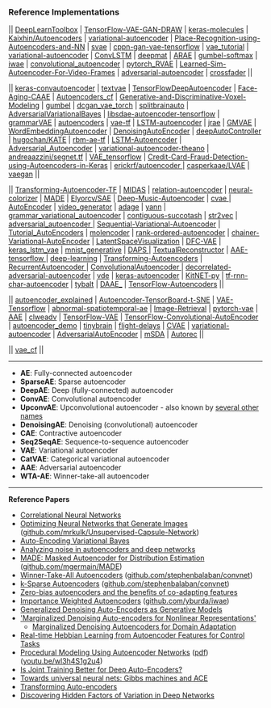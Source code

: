 
### Reference Implementations

|| [DeepLearnToolbox](https://github.com/rasmusbergpalm/DeepLearnToolbox) | [TensorFlow-VAE-GAN-DRAW](https://github.com/ikostrikov/TensorFlow-VAE-GAN-DRAW) | [keras-molecules](https://github.com/maxhodak/keras-molecules) | [Kaixhin/Autoencoders](https://github.com/Kaixhin/Autoencoders) | [variational-autoencoder](https://github.com/kvfrans/variational-autoencoder) | [Place-Recognition-using-Autoencoders-and-NN](https://github.com/aqibsaeed/Place-Recognition-using-Autoencoders-and-NN) | [svae](https://github.com/mattjj/svae) | [cppn-gan-vae-tensorflow](https://github.com/hardmaru/cppn-gan-vae-tensorflow) | [vae_tutorial](https://github.com/cdoersch/vae_tutorial) | [variational-autoencoder](https://github.com/altosaar/variational-autoencoder) | [ConvLSTM](https://github.com/viorik/ConvLSTM) | [deepmat](https://github.com/kyunghyuncho/deepmat) | [ARAE](https://github.com/jakezhaojb/ARAE) | [gumbel-softmax](https://github.com/ericjang/gumbel-softmax) | [iwae](https://github.com/yburda/iwae) | [convolutional_autoencoder](https://github.com/mikesj-public/convolutional_autoencoder) | [pytorch_RVAE](https://github.com/kefirski/pytorch_RVAE) | [Learned-Sim-Autoencoder-For-Video-Frames](https://github.com/terrybroad/Learned-Sim-Autoencoder-For-Video-Frames) | [adversarial-autoencoder](https://github.com/musyoku/adversarial-autoencoder) | [crossfader](https://github.com/better/crossfader) ||

|| [keras-convautoencoder](https://github.com/nanopony/keras-convautoencoder) | [textvae](https://github.com/stas-semeniuta/textvae) | [TensorFlowDeepAutoencoder](https://github.com/cmgreen210/TensorFlowDeepAutoencoder) | [Face-Aging-CAAE](https://github.com/ZZUTK/Face-Aging-CAAE) | [Autoencoders_cf](https://github.com/fstrub95/Autoencoders_cf) | [Generative-and-Discriminative-Voxel-Modeling](https://github.com/ajbrock/Generative-and-Discriminative-Voxel-Modeling) | [gumbel](https://github.com/EderSantana/gumbel) | [dcgan_vae_torch](https://github.com/staturecrane/dcgan_vae_torch) | [splitbrainauto](https://github.com/richzhang/splitbrainauto) | [AdversarialVariationalBayes](https://github.com/LMescheder/AdversarialVariationalBayes) | [libsdae-autoencoder-tensorflow](https://github.com/rajarsheem/libsdae-autoencoder-tensorflow) | [grammarVAE](https://github.com/mkusner/grammarVAE) | [autoencoders](https://github.com/caglar/autoencoders) | [vae-tf](https://github.com/fastforwardlabs/vae-tf) | [LSTM-autoencoder](https://github.com/iwyoo/LSTM-autoencoder) | [jrae](https://github.com/sancha/jrae) | [GMVAE](https://github.com/Nat-D/GMVAE) | [WordEmbeddingAutoencoder](https://github.com/ParallelDots/WordEmbeddingAutoencoder) | [DenoisingAutoEncoder](https://github.com/ramarlina/DenoisingAutoEncoder) | [deepAutoController](https://github.com/woodshop/deepAutoController) | [hugochan/KATE](https://github.com/hugochan/KATE) | [rbm-ae-tf](https://github.com/Cospel/rbm-ae-tf) | [LSTM-Autoencoder](https://github.com/cheng6076/LSTM-Autoencoder) | [Adversarial_Autoencoder](https://github.com/Naresh1318/Adversarial_Autoencoder) | [variational-autoencoder-theano](https://github.com/lipiji/variational-autoencoder-theano) | [andreaazzini/segnet.tf](https://github.com/andreaazzini/segnet.tf) | [VAE_tensorflow](https://github.com/int8/VAE_tensorflow) | [Credit-Card-Fraud-Detection-using-Autoencoders-in-Keras](https://github.com/curiousily/Credit-Card-Fraud-Detection-using-Autoencoders-in-Keras) | [erickrf/autoencoder
](https://github.com/erickrf/autoencoder) | [casperkaae/LVAE]() | [vaegan](https://github.com/anitan0925/vaegan) ||

|| [Transforming-Autoencoder-TF](https://github.com/nikhil-dce/Transforming-Autoencoder-TF) | [MIDAS](https://github.com/Oracen/MIDAS) | [relation-autoencoder](https://github.com/diegma/relation-autoencoder) | [neural-colorizer](https://github.com/YerevaNN/neural-colorizer) | [MADE](https://github.com/mgermain/MADE) | [Elyorcv/SAE](https://github.com/Elyorcv/SAE) | [Deep-Music-Autoencoder](https://github.com/jakezhaojb/Deep-Music-Autoencoder) | [cvae
](https://github.com/RuiShu/cvae) | [AutoEncoder](https://github.com/gynnash/AutoEncoder) | [video_generator](https://github.com/Nemzy/video_generator) | [adage](https://github.com/greenelab/adage) | [yann](https://github.com/ragavvenkatesan/yann) | [grammar_variational_autoencoder](https://github.com/episodeyang/grammar_variational_autoencoder) | [contiguous-succotash](https://github.com/kefirski/contiguous-succotash) | [str2vec](https://github.com/pengli09/str2vec) | [adversarial_autoencoder
](https://github.com/takerum/adversarial_autoencoder) | [Sequential-Variational-Autoencoder](https://github.com/ermongroup/Sequential-Variational-Autoencoder) | [Tutorial_AutoEncoders](https://github.com/piotrmirowski/Tutorial_AutoEncoders) | [molencoder](https://github.com/cxhernandez/molencoder) | [rank-ordered-autoencoder](https://github.com/paulbertens/rank-ordered-autoencoder) | [chainer-Variational-AutoEncoder](https://github.com/RyotaKatoh/chainer-Variational-AutoEncoder) | [LatentSpaceVisualization](https://github.com/despoisj/LatentSpaceVisualization) | [DFC-VAE](https://github.com/houxianxu/DFC-VAE) | [keras_lstm_vae](https://github.com/twairball/keras_lstm_vae) | [mnist_generative](https://github.com/igul222/mnist_generative) | [DAPS
](https://github.com/greenelab/DAPS) | [TextualReconstructor](https://github.com/BarakOshri/TextualReconstructor) | [AAE-tensorflow
](https://github.com/gitmatti/AAE-tensorflow) | [deep-learning](https://github.com/lbkchen/deep-learning) | [Transforming-Autoencoders](https://github.com/yingzha/Transforming-Autoencoders) | [RecurrentAutoencoder
](https://github.com/arayabrain/RecurrentAutoencoder) | [ConvolutionalAutoencoder
](https://github.com/despoisj/ConvolutionalAutoencoder) | [decorrelated-adversarial-autoencoder](https://github.com/patrickgadd/decorrelated-adversarial-autoencoder) | [vde](https://github.com/msmbuilder/vde) | [keras-autoencoder](https://github.com/Rentier/keras-autoencoder) | [KitNET-py](https://github.com/ymirsky/KitNET-py) | [tf-rnn-char-autoencoder](https://github.com/lopuhin/tf-rnn-char-autoencoder) | [tybalt](https://github.com/greenelab/tybalt) | [DAAE_](https://github.com/ToniCreswell/DAAE_) | [TensorFlow-Autoencoders](https://github.com/JulienSiems/TensorFlow-Autoencoders) ||

|| [autoencoder_explained](https://github.com/llSourcell/autoencoder_explained) |  [Autoencoder-TensorBoard-t-SNE](https://github.com/Vooban/Autoencoder-TensorBoard-t-SNE) | [VAE-Tensorflow](https://github.com/shaohua0116/VAE-Tensorflow) | [abnormal-spatiotemporal-ae](https://github.com/yshean/abnormal-spatiotemporal-ae) | [Image-Retrieval](https://github.com/OliverEdholm/Image-Retrieval) | [pytorch-vae](https://github.com/ethanluoyc/pytorch-vae) | [AAE](https://github.com/takat0m0/AAE) | [clweadv](https://github.com/Avmb/clweadv) | [TensorFlow-VAE](https://github.com/dancsalo/TensorFlow-VAE) | [TensorFlow-Convolutional-AutoEncoder](https://github.com/Seratna/TensorFlow-Convolutional-AutoEncoder) | [autoencoder_demo](https://github.com/llSourcell/autoencoder_demo) | [tinybrain](https://github.com/eirikrwu/tinybrain) | [flight-delays](https://github.com/cavaunpeu/flight-delays) | [CVAE](https://github.com/jramapuram/CVAE) | [variational-autoencoder](https://github.com/musyoku/variational-autoencoder) | [AdversarialAutoEncoder](https://github.com/nicklhy/AdversarialAutoEncoder) | [mSDA](https://github.com/phdowling/mSDA) | [Autorec](https://github.com/gtshs2/Autorec) ||

|| [vae_cf](https://github.com/dawenl/vae_cf) ||

---------------

- **AE**: Fully-connected autoencoder
- **SparseAE**: Sparse autoencoder
- **DeepAE**: Deep (fully-connected) autoencoder
- **ConvAE**: Convolutional autoencoder
- **UpconvAE**: Upconvolutional autoencoder - also known by [several other names](https://github.com/torch/nn/blob/master/doc/convolution.md#spatialfullconvolution) 
- **DenoisingAE**: Denoising (convolutional) autoencoder 
- **CAE**: Contractive autoencoder 
- **Seq2SeqAE**: Sequence-to-sequence autoencoder
- **VAE**: Variational autoencoder 
- **CatVAE**: Categorical variational autoencoder 
- **AAE**: Adversarial autoencoder 
- **WTA-AE**: Winner-take-all autoencoder 

---------------------------

**Reference Papers**

* [Correlational Neural Networks](http://arxiv.org/abs/1504.07225 "Sarath Chandar, Mitesh M. Khapra, Hugo Larochelle, Balaraman Ravindran")
* [Optimizing Neural Networks that Generate Images](http://www.cs.toronto.edu/~tijmen/tijmen_thesis.pdf "Tijmen Tieleman") ([github.com/mrkulk/Unsupervised-Capsule-Network](https://github.com/mrkulk/Unsupervised-Capsule-Network))
* [Auto-Encoding Variational Bayes](http://arxiv.org/abs/1312.6114 "Diederik P Kingma, Max Welling")
* [Analyzing noise in autoencoders and deep networks](http://arxiv.org/abs/1406.1831 "Ben Poole, Jascha Sohl-Dickstein, Surya Ganguli")
* [MADE: Masked Autoencoder for Distribution Estimation](http://arxiv.org/abs/1502.03509 "Mathieu Germain, Karol Gregor, Iain Murray, Hugo Larochelle") ([github.com/mgermain/MADE](https://github.com/mgermain/MADE))
* [Winner-Take-All Autoencoders](http://arxiv.org/abs/1409.2752 "Alireza Makhzani, Brendan Frey") ([github.com/stephenbalaban/convnet](https://github.com/stephenbalaban/convnet))
* [k-Sparse Autoencoders](http://arxiv.org/abs/1312.5663 "Alireza Makhzani, Brendan Frey") ([github.com/stephenbalaban/convnet](https://github.com/stephenbalaban/convnet))
* [Zero-bias autoencoders and the benefits of co-adapting features](http://arxiv.org/abs/1402.3337 "Kishore Konda, Roland Memisevic, David Krueger")
* [Importance Weighted Autoencoders](http://arxiv.org/abs/1509.00519 "Yuri Burda, Roger Grosse, Ruslan Salakhutdinov") ([github.com/yburda/iwae](https://github.com/yburda/iwae))
* [Generalized Denoising Auto-Encoders as Generative Models](http://arxiv.org/abs/1305.6663 "Yoshua Bengio, Li Yao, Guillaume Alain, Pascal Vincent")
* ['Marginalized Denoising Auto-encoders for Nonlinear Representations'](http://www.cse.wustl.edu/~mchen/papers/deepmsda.pdf "Minmin Chen, Kilian Weinberger, Fei Sha, Yoshua Bengio")
  * [Marginalized Denoising Autoencoders for Domain Adaptation](http://arxiv.org/abs/1206.4683 "Minmin Chen, Zhixiang Xu, Kilian Weinberger, Fei Sha")
* [Real-time Hebbian Learning from Autoencoder Features for Control Tasks](http://mitpress.mit.edu/sites/default/files/titles/content/alife14/ch034.html "Justin K. Pugh, Andrea Soltoggio, Kenneth O. Stanley")
* [Procedural Modeling Using Autoencoder Networks](http://www.meyumer.com/pm_autoencoder.html "Mehmet Ersin Yumer, Paul Asente, Radomir Mech, Levent Burak Kara") ([pdf](http://www.meyumer.com/pdfs/PmAutoencoder.pdf)) ([youtu.be/wl3h4S1g2u4](http://youtu.be/wl3h4S1g2u4))
* [Is Joint Training Better for Deep Auto-Encoders?](http://arxiv.org/abs/1405.1380 "Yingbo Zhou, Devansh Arpit, Ifeoma Nwogu, Venu Govindaraju")
* [Towards universal neural nets: Gibbs machines and ACE](http://arxiv.org/abs/1508.06585 "Galin Georgiev")
* [Transforming Auto-encoders](http://www.cs.toronto.edu/~fritz/absps/transauto6.pdf "G. E. Hinton, A. Krizhevsky, S. D. Wang")
* [Discovering Hidden Factors of Variation in Deep Networks](http://arxiv.org/abs/1412.6583 "Brian Cheung, Jesse A. Livezey, Arjun K. Bansal, Bruno A. Olshausen")
